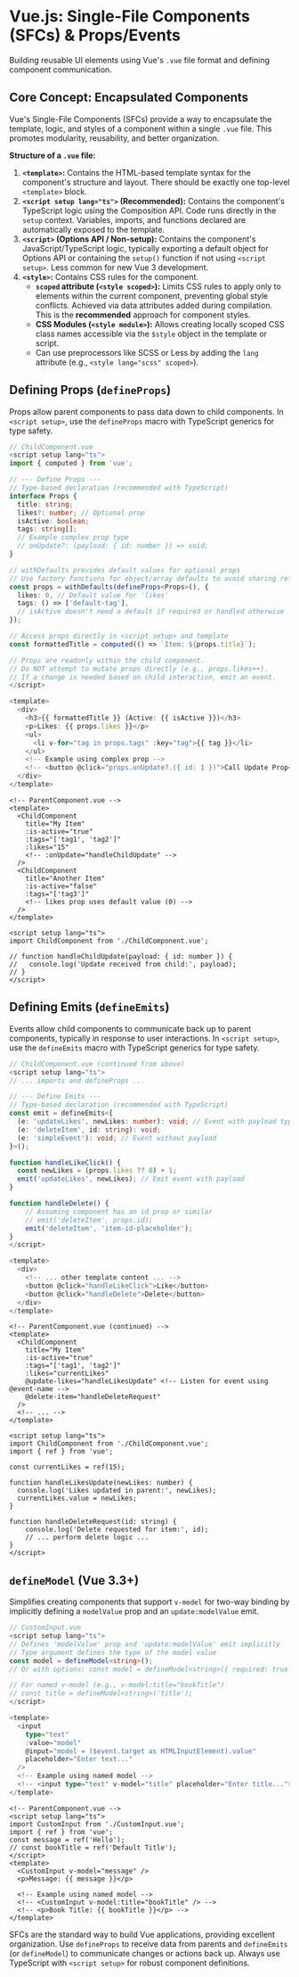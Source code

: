 # Vue.js: Single-File Components (SFCs) & Props/Events

Building reusable UI elements using Vue's `.vue` file format and defining component communication.

## Core Concept: Encapsulated Components

Vue's Single-File Components (SFCs) provide a way to encapsulate the template, logic, and styles of a component within a single `.vue` file. This promotes modularity, reusability, and better organization.

**Structure of a `.vue` file:**

1.  **`<template>`:** Contains the HTML-based template syntax for the component's structure and layout. There should be exactly one top-level `<template>` block.
2.  **`<script setup lang="ts">` (Recommended):** Contains the component's TypeScript logic using the Composition API. Code runs directly in the `setup` context. Variables, imports, and functions declared are automatically exposed to the template.
3.  **`<script>` (Options API / Non-setup):** Contains the component's JavaScript/TypeScript logic, typically exporting a default object for Options API or containing the `setup()` function if not using `<script setup>`. Less common for new Vue 3 development.
4.  **`<style>`:** Contains CSS rules for the component.
    *   **`scoped` attribute (`<style scoped>`):** Limits CSS rules to apply only to elements within the current component, preventing global style conflicts. Achieved via data attributes added during compilation. This is the **recommended** approach for component styles.
    *   **CSS Modules (`<style module>`):** Allows creating locally scoped CSS class names accessible via the `$style` object in the template or script.
    *   Can use preprocessors like SCSS or Less by adding the `lang` attribute (e.g., `<style lang="scss" scoped>`).

## Defining Props (`defineProps`)

Props allow parent components to pass data down to child components. In `<script setup>`, use the `defineProps` macro with TypeScript generics for type safety.

```typescript
// ChildComponent.vue
<script setup lang="ts">
import { computed } from 'vue';

// --- Define Props ---
// Type-based declaration (recommended with TypeScript)
interface Props {
  title: string;
  likes?: number; // Optional prop
  isActive: boolean;
  tags: string[];
  // Example complex prop type
  // onUpdate?: (payload: { id: number }) => void;
}

// withDefaults provides default values for optional props
// Use factory functions for object/array defaults to avoid sharing refs
const props = withDefaults(defineProps<Props>(), {
  likes: 0, // Default value for 'likes'
  tags: () => ['default-tag'],
  // isActive doesn't need a default if required or handled otherwise
});

// Access props directly in <script setup> and template
const formattedTitle = computed(() => `Item: ${props.title}`);

// Props are readonly within the child component.
// Do NOT attempt to mutate props directly (e.g., props.likes++).
// If a change is needed based on child interaction, emit an event.
</script>

<template>
  <div>
    <h3>{{ formattedTitle }} (Active: {{ isActive }})</h3>
    <p>Likes: {{ props.likes }}</p>
    <ul>
      <li v-for="tag in props.tags" :key="tag">{{ tag }}</li>
    </ul>
    <!-- Example using complex prop -->
    <!-- <button @click="props.onUpdate?.({ id: 1 })">Call Update Prop</button> -->
  </div>
</template>
```

```vue
<!-- ParentComponent.vue -->
<template>
  <ChildComponent
    title="My Item"
    :is-active="true"
    :tags="['tag1', 'tag2']"
    :likes="15"
    <!-- :onUpdate="handleChildUpdate" -->
  />
  <ChildComponent
    title="Another Item"
    :is-active="false"
    :tags="['tag3']"
    <!-- likes prop uses default value (0) -->
  />
</template>

<script setup lang="ts">
import ChildComponent from './ChildComponent.vue';

// function handleChildUpdate(payload: { id: number }) {
//   console.log('Update received from child:', payload);
// }
</script>
```

## Defining Emits (`defineEmits`)

Events allow child components to communicate back up to parent components, typically in response to user interactions. In `<script setup>`, use the `defineEmits` macro with TypeScript generics for type safety.

```typescript
// ChildComponent.vue (continued from above)
<script setup lang="ts">
// ... imports and defineProps ...

// --- Define Emits ---
// Type-based declaration (recommended with TypeScript)
const emit = defineEmits<{
  (e: 'updateLikes', newLikes: number): void; // Event with payload type
  (e: 'deleteItem', id: string): void;
  (e: 'simpleEvent'): void; // Event without payload
}>();

function handleLikeClick() {
  const newLikes = (props.likes ?? 0) + 1;
  emit('updateLikes', newLikes); // Emit event with payload
}

function handleDelete() {
    // Assuming component has an id prop or similar
    // emit('deleteItem', props.id);
    emit('deleteItem', 'item-id-placeholder');
}
</script>

<template>
  <div>
    <!-- ... other template content ... -->
    <button @click="handleLikeClick">Like</button>
    <button @click="handleDelete">Delete</button>
  </div>
</template>
```

```vue
<!-- ParentComponent.vue (continued) -->
<template>
  <ChildComponent
    title="My Item"
    :is-active="true"
    :tags="['tag1', 'tag2']"
    :likes="currentLikes"
    @update-likes="handleLikesUpdate" <!-- Listen for event using @event-name -->
    @delete-item="handleDeleteRequest"
  />
  <!-- ... -->
</template>

<script setup lang="ts">
import ChildComponent from './ChildComponent.vue';
import { ref } from 'vue';

const currentLikes = ref(15);

function handleLikesUpdate(newLikes: number) {
  console.log('Likes updated in parent:', newLikes);
  currentLikes.value = newLikes;
}

function handleDeleteRequest(id: string) {
    console.log('Delete requested for item:', id);
    // ... perform delete logic ...
}
</script>
```

## `defineModel` (Vue 3.3+)

Simplifies creating components that support `v-model` for two-way binding by implicitly defining a `modelValue` prop and an `update:modelValue` emit.

```typescript
// CustomInput.vue
<script setup lang="ts">
// Defines 'modelValue' prop and 'update:modelValue' emit implicitly
// Type argument defines the type of the model value
const model = defineModel<string>();
// Or with options: const model = defineModel<string>({ required: true });

// For named v-model (e.g., v-model:title="bookTitle")
// const title = defineModel<string>('title');
</script>

<template>
  <input
    type="text"
    :value="model"
    @input="model = ($event.target as HTMLInputElement).value"
    placeholder="Enter text..."
  />
  <!-- Example using named model -->
  <!-- <input type="text" v-model="title" placeholder="Enter title..."> -->
</template>
```

```vue
<!-- ParentComponent.vue -->
<script setup lang="ts">
import CustomInput from './CustomInput.vue';
import { ref } from 'vue';
const message = ref('Hello');
// const bookTitle = ref('Default Title');
</script>
<template>
  <CustomInput v-model="message" />
  <p>Message: {{ message }}</p>

  <!-- Example using named model -->
  <!-- <CustomInput v-model:title="bookTitle" /> -->
  <!-- <p>Book Title: {{ bookTitle }}</p> -->
</template>
```

SFCs are the standard way to build Vue applications, providing excellent organization. Use `defineProps` to receive data from parents and `defineEmits` (or `defineModel`) to communicate changes or actions back up. Always use TypeScript with `<script setup>` for robust component definitions.